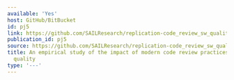```yaml
---
available: 'Yes'
host: GitHub/BitBucket
id: pj5
link: https://github.com/SAILResearch/replication-code_review_sw_quality_extension
publication_id: pj5
source: https://github.com/SAILResearch/replication-code_review_sw_quality_extension
title: An empirical study of the impact of modern code review practices on software
  quality
type: '---'
---
```

